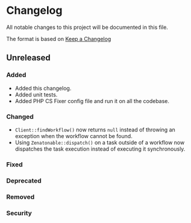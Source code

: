 # Changelog

All notable changes to this project will be documented in this file.

The format is based on [Keep a Changelog](http://keepachangelog.com/en/1.0.0/)

## Unreleased

### Added

- Added this changelog.
- Added unit tests.
- Added PHP CS Fixer config file and run it on all the codebase.

### Changed

- `Client::findWorkflow()` now returns `null` instead of throwing an exception when the workflow cannot be found.
- Using `Zenatonable::dispatch()` on a task outside of a workflow now dispatches the task execution instead of executing it synchronously.

### Fixed

### Deprecated

### Removed

### Security
